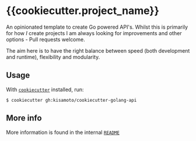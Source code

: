 # {{cookiecutter.project_name}}

An opinionated template to create Go powered API's. Whilst this is primarily
for how _I_ create projects I am always looking for improvements and other 
options - Pull requests welcome. 

The aim here is to have the right balance between speed (both development
 and runtime), flexibility and modularity. 

## Usage

With [`cookiecutter`](https://github.com/audreyr/cookiecutter) installed, run:

```
$ cookiecutter gh:kisamoto/cookiecutter-golang-api
```

## More info

More information is found in the internal [`README`]({{cookiecutter.project_slug/README.md}})

